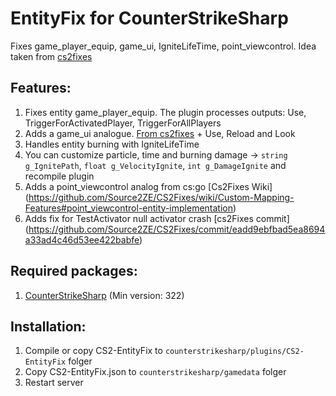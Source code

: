 # EntityFix for CounterStrikeSharp
Fixes game_player_equip, game_ui, IgniteLifeTime, point_viewcontrol. Idea taken from [cs2fixes](https://github.com/Source2ZE/CS2Fixes)

## Features:
1. Fixes entity game_player_equip. The plugin processes outputs: Use, TriggerForActivatedPlayer, TriggerForAllPlayers
2. Adds a game_ui analogue. [From cs2fixes](https://github.com/Source2ZE/CS2Fixes/pull/216) + Use, Reload and Look
3. Handles entity burning with IgniteLifeTime
4. You can customize particle, time and burning damage -> `string g_IgnitePath`, `float g_VelocityIgnite`, `int g_DamageIgnite` and recompile plugin
5. Adds a point_viewcontrol analog from cs:go [Cs2Fixes Wiki] (https://github.com/Source2ZE/CS2Fixes/wiki/Custom-Mapping-Features#point_viewcontrol-entity-implementation)
6. Adds fix for TestActivator null activator crash [cs2Fixes commit] (https://github.com/Source2ZE/CS2Fixes/commit/eadd9ebfbad5ea8694a33ad4c46d53ee422babfe)

## Required packages:
1. [CounterStrikeSharp](https://github.com/roflmuffin/CounterStrikeSharp/) (Min version: 322)

## Installation:
1. Compile or copy CS2-EntityFix to `counterstrikesharp/plugins/CS2-EntityFix` folger
2. Copy CS2-EntityFix.json to `counterstrikesharp/gamedata` folger
3. Restart server